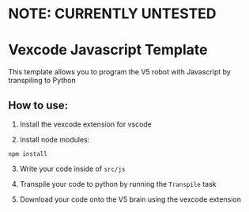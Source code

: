 # NOTE: CURRENTLY UNTESTED

# Vexcode Javascript Template
This template allows you to program the V5 robot with Javascript by transpiling to Python

## How to use:
1. Install the vexcode extension for vscode

2. Install node modules:
```
npm install
```
3. Write your code inside of `src/js`

4. Transpile your code to python by running the `Transpile` task

5. Download your code onto the V5 brain using the vexcode extension

